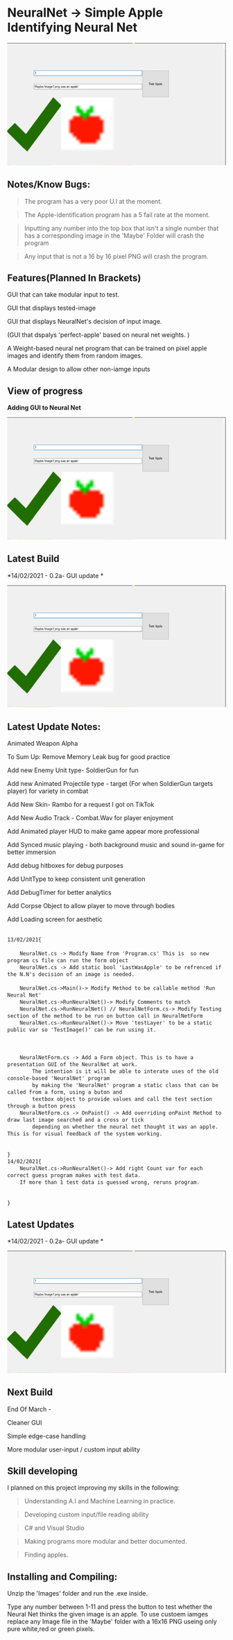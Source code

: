 # NeuralNet ->  Simple Apple Identifying Neural Net

![NeuralNet](SalesPitchImage.PNG)

## Notes/Know Bugs:

> The program has a very poor U.I at the moment.

> The Apple-identification program has a 5 fail rate at the moment.

> Inputting any number into the top box that isn't a single number that has a corresponding image in the 'Maybe' Folder will crash the program

> Any input that is not a 16 by 16 pixel PNG will crash the program. 

## Features(Planned In Brackets)

GUI that can take modular input to test.

GUI that displays tested-image

GUI that displays NeuralNet's decision of input image.

(GUI that dspalys 'perfect-apple' based on neural net weights. )

A Weight-based neural net program that can be trained on pixel apple images and identify them from random images.

A Modular design to allow other non-iamge inputs

## View of progress

**Adding GUI to Neural Net**

![NeuralNet](SalesPitchImage.PNG)


## Latest Build

*14/02/2021 - 0.2a- GUI update *

![NeuralNet](SalesPitchImage.PNG)

## Latest Update Notes:
Animated Weapon Alpha

To Sum Up:
Remove Memory Leak bug for good practice 

Add new Enemy Unit type- SoldierGun for fun

Add new Animated Projectile type - target (For when SoldierGun targets player) for variety in combat

Add New Skin- Rambo for a request I got on TikTok

Add New Audio Track - Combat.Wav for player enjoyment

Add Animated player HUD to make game appear more professional 

Add Synced music playing - both background music and sound in-game for better immersion 

Add debug hitboxes for debug purposes

Add UnitType to keep consistent unit generation

Add DebugTimer for better analytics 

Add Corpse Object to allow player to move through bodies 

Add Loading screen for aesthetic 


```

13/02/2021{
	
	NeuralNet.cs -> Modify Name from 'Program.cs' This is  so new program cs file can run the form object
	NeuralNet.cs -> Add static bool 'LastWasApple' to be refrenced if the N.N's decision of an image is needed.

	NeuralNet.cs->Main()-> Modify Method to be callable method 'Run Neural Net'
	NeuralNet.cs->RunNeuralNet()-> Modify Comments to match
	NeuralNet.cs->RunNeuralNet() // NeuralNetForm.cs-> Modify Testing section of the method to be run on button call in NeuralNetForm
	NeuralNet.cs->RunNeuralNet()-> Move 'testLayer' to be a static public var so 'TestImage()' can be run using it.



	NeuralNetForm.cs -> Add a Form object. This is to have a presentation GUI of the NeuralNet at work.
		The intention is it will be able to interate uses of the old console-based 'NeuralNet' program
		by making the 'NeuralNet' program a static class that can be called from a form, using a buton and
		textbox object to provide values and call the test section through a button press
	NeuralNetForm.cs -> OnPaint() -> Add overriding onPaint Method to draw last image searched and a cross or tick
		depending on whether the neural net thought it was an apple. This is for visual feedback of the system working.


}
14/02/2021{
	NeuralNet.cs->RunNeuralNet()-> Add right Count var for each correct guess program makes with test data.
	If more than 1 test data is guessed wrong, reruns program. 


}
```

## Latest Updates

*14/02/2021 - 0.2a- GUI update *

![NeuralNet](SalesPitchImage.PNG)

## Next Build

End Of March - 

Cleaner GUI

Simple edge-case handling

More modular user-input / custom input ability


## Skill developing

I planned on this project improving my skills in the following:

> Understanding A.I and Machine Learning in practice.

> Developing custom input/file reading ability

> C# and Visual Studio

> Making programs more modular and better documented. 

> Finding apples.

## Installing and Compiling:

Unzip the 'Images' folder and run the .exe inside.

Type any number between 1-11 and press the button to test whether the Neural Net thinks the given image is an apple.
To use custoem iamges replace any Image file in the 'Maybe' folder with a 16x16 PNG useing only pure white,red or green pixels. 


